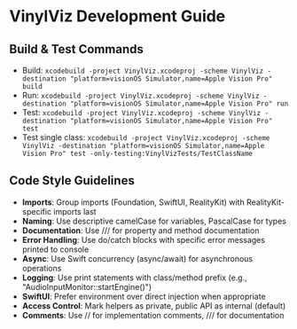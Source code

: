 # VinylViz Development Guide

## Build & Test Commands
- Build: `xcodebuild -project VinylViz.xcodeproj -scheme VinylViz -destination "platform=visionOS Simulator,name=Apple Vision Pro" build`
- Run: `xcodebuild -project VinylViz.xcodeproj -scheme VinylViz -destination "platform=visionOS Simulator,name=Apple Vision Pro" run`
- Test: `xcodebuild -project VinylViz.xcodeproj -scheme VinylViz -destination "platform=visionOS Simulator,name=Apple Vision Pro" test`
- Test single class: `xcodebuild -project VinylViz.xcodeproj -scheme VinylViz -destination "platform=visionOS Simulator,name=Apple Vision Pro" test -only-testing:VinylVizTests/TestClassName`

## Code Style Guidelines
- **Imports**: Group imports (Foundation, SwiftUI, RealityKit) with RealityKit-specific imports last
- **Naming**: Use descriptive camelCase for variables, PascalCase for types
- **Documentation**: Use /// for property and method documentation
- **Error Handling**: Use do/catch blocks with specific error messages printed to console
- **Async**: Use Swift concurrency (async/await) for asynchronous operations
- **Logging**: Use print statements with class/method prefix (e.g., "AudioInputMonitor::startEngine()")
- **SwiftUI**: Prefer environment over direct injection when appropriate
- **Access Control**: Mark helpers as private, public API as internal (default)
- **Comments**: Use // for implementation comments, /// for documentation